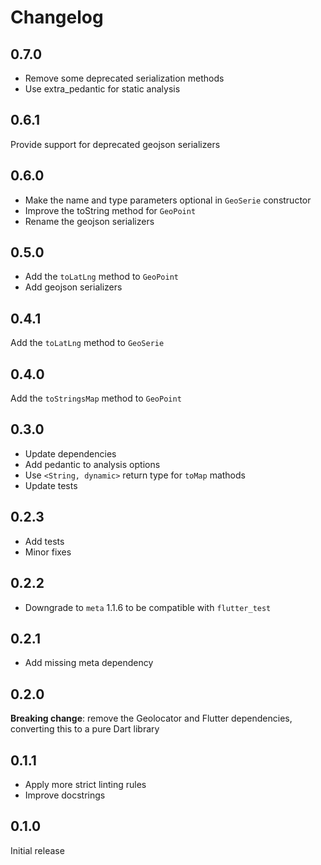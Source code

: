 # Changelog

## 0.7.0

- Remove some deprecated serialization methods
- Use extra_pedantic for static analysis

## 0.6.1

Provide support for deprecated geojson serializers

## 0.6.0

- Make the name and type parameters optional in `GeoSerie` constructor
- Improve the toString method for `GeoPoint`
- Rename the geojson serializers

## 0.5.0

- Add the `toLatLng` method to `GeoPoint`
- Add geojson serializers

## 0.4.1

Add the `toLatLng` method to `GeoSerie`

## 0.4.0

Add the `toStringsMap` method to `GeoPoint`

## 0.3.0

- Update dependencies
- Add pedantic to analysis options
- Use `<String, dynamic>` return type for `toMap` mathods
- Update tests

## 0.2.3

- Add tests
- Minor fixes

## 0.2.2

- Downgrade to `meta` 1.1.6 to be compatible with `flutter_test`

## 0.2.1

- Add missing meta dependency

## 0.2.0

**Breaking change**: remove the Geolocator and Flutter dependencies,
converting this to a pure Dart library

## 0.1.1

- Apply more strict linting rules
- Improve docstrings

## 0.1.0

Initial release